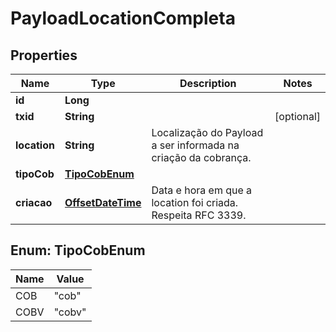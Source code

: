 # PayloadLocationCompleta

## Properties
Name | Type | Description | Notes
------------ | ------------- | ------------- | -------------
**id** | **Long** |  | 
**txid** | **String** |  |  [optional]
**location** | **String** | Localização do Payload a ser informada na criação da cobrança. | 
**tipoCob** | [**TipoCobEnum**](#TipoCobEnum) |  | 
**criacao** | [**OffsetDateTime**](OffsetDateTime.md) | Data e hora em que a location foi criada. Respeita RFC 3339. | 

<a name="TipoCobEnum"></a>
## Enum: TipoCobEnum
Name | Value
---- | -----
COB | &quot;cob&quot;
COBV | &quot;cobv&quot;
